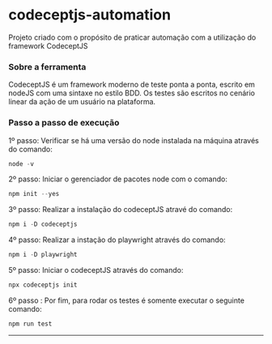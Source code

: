 # codeceptjs-automation
Projeto criado com o propósito de praticar automação com a utilização do framework CodeceptJS

### Sobre a ferramenta
CodeceptJS é um framework moderno de teste ponta a ponta, escrito em nodeJS com uma sintaxe no estilo BDD. Os testes são escritos no cenário linear da ação de um usuário na plataforma.

### Passo a passo de execução
1º passo: Verificar se há uma versão do node instalada na máquina através do comando:

```JavaScript
node -v
```

2º passo: Iniciar o gerenciador de pacotes node com o comando:

```JavaScript
npm init --yes
```

3º passo: Realizar a instalação do codeceptJS atravé do comando:

```JavaScript
npm i -D codeceptjs
```

4º passo: Realizar a instação do playwright através do comando:

```JavaScript
npm i -D playwright
```

5º passo: Iniciar o codeceptJS através do comando:

```JavaScript
npx codeceptjs init
```

6º passo : Por fim, para rodar os testes é somente executar o seguinte comando:

```JavaScript
npm run test
```

---
